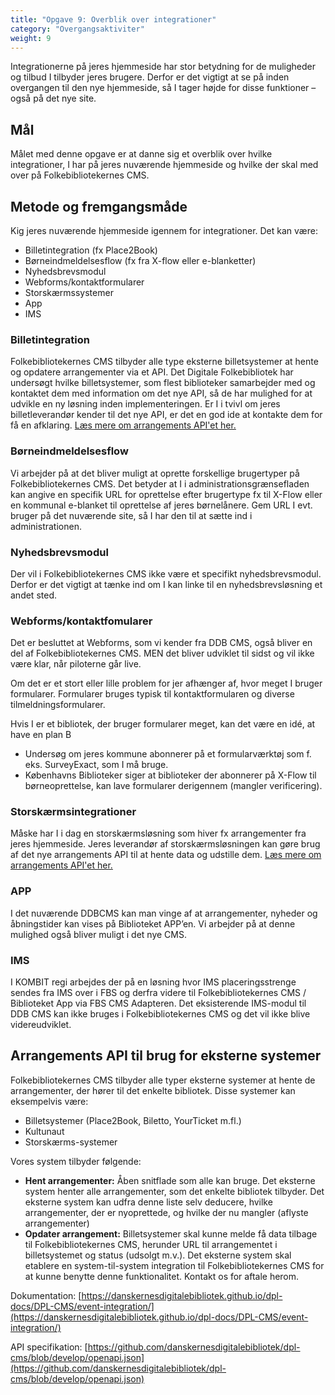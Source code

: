 ```yaml
---
title: "Opgave 9: Overblik over integrationer"
category: "Overgangsaktiviter"
weight: 9
---
```

 	
Integrationerne på jeres hjemmeside har stor betydning for de muligheder og tilbud I tilbyder jeres brugere. Derfor er det vigtigt at se på inden overgangen til den nye hjemmeside, så I tager højde for disse funktioner – også på det nye site.

## Mål
Målet med denne opgave er at danne sig et overblik over hvilke integrationer, I har på jeres nuværende hjemmeside og hvilke der skal med over på Folkebibliotekernes CMS.

## Metode og fremgangsmåde
Kig jeres nuværende hjemmeside igennem for integrationer. Det kan være:

- Billetintegration (fx Place2Book)
- Børneindmeldelsesflow (fx fra X-flow eller e-blanketter)
- Nyhedsbrevsmodul
- Webforms/kontaktformularer
- Storskærmssystemer
- App
- IMS
 

### Billetintegration
Folkebibliotekernes CMS tilbyder alle type eksterne billetsystemer at hente og opdatere arrangementer via et API. Det Digitale Folkebibliotek har undersøgt hvilke billetsystemer, som flest biblioteker samarbejder med og kontaktet dem med information om det nye API, så de har mulighed for at udvikle en ny løsning inden implementeringen. Er I i tvivl om jeres billetleverandør kender til det nye API, er det en god ide at kontakte dem for få en afklaring. [Læs mere om arrangements API'et her.](https://www.folkebibliotekernescms.dk/main/bliv-klar-til-folkebibliotekernes-cms/9integrationer/#arrangements-api-til-brug-for-eksterne-systemer)

### Børneindmeldelsesflow
Vi arbejder på at det bliver muligt at oprette forskellige brugertyper på Folkebibliotekernes CMS. Det betyder at I i administrationsgrænsefladen kan angive en specifik URL for oprettelse efter brugertype fx til X-Flow eller en kommunal e-blanket til oprettelse af jeres børnelånere. Gem URL I evt. bruger på det nuværende site, så I har den til at sætte ind i administrationen.

### Nyhedsbrevsmodul
Der vil i Folkebibliotekernes CMS ikke være et specifikt nyhedsbrevsmodul. Derfor er det vigtigt at tænke ind om I kan linke til en nyhedsbrevsløsning et andet sted.

### Webforms/kontaktfomularer
Det er besluttet at Webforms, som vi kender fra DDB CMS, også bliver en del af Folkebibliotekernes CMS. MEN det bliver udviklet til sidst og vil ikke være klar, når piloterne går live. 

Om det er et stort eller lille problem for jer afhænger af, hvor meget I bruger formularer.
Formularer bruges typisk til kontaktformularen og diverse tilmeldningsformularer. 

Hvis I er et bibliotek, der bruger formularer meget, kan det være en idé, at have en plan B
- Undersøg om jeres kommune abonnerer på et formularværktøj som f. eks. SurveyExact, som I må bruge.
- Københavns Biblioteker siger at biblioteker der abonnerer på X-Flow til børneoprettelse, kan lave formularer derigennem (mangler verificering).

### Storskærmsintegrationer
Måske har I i dag en storskærmsløsning som hiver fx arrangementer fra jeres hjemmeside. Jeres leverandør af storskærmsløsningen kan gøre brug af det nye arrangements API til at hente data og udstille dem. [Læs mere om arrangements API'et her.](https://www.folkebibliotekernescms.dk/main/bliv-klar-til-folkebibliotekernes-cms/9integrationer/#arrangements-api-til-brug-for-eksterne-systemer)

### APP
I det nuværende DDBCMS kan man vinge af at arrangementer, nyheder og åbningstider kan vises på Biblioteket APP’en. Vi arbejder på at denne mulighed også bliver muligt i det nye CMS.

### IMS
I KOMBIT regi arbejdes der på en løsning hvor IMS placeringsstrenge sendes fra IMS over i FBS og derfra videre til Folkebibliotekernes CMS / Biblioteket App via FBS CMS Adapteren. Det eksisterende IMS-modul til DDB CMS kan ikke bruges i Folkebibliotekernes CMS og det vil ikke blive videreudviklet.

## Arrangements API til brug for eksterne systemer
Folkebibliotekernes CMS tilbyder alle typer eksterne systemer at hente de arrangementer, der hører til det enkelte bibliotek. Disse systemer kan eksempelvis være:
-	Billetsystemer (Place2Book, Biletto, YourTicket m.fl.)
-	Kultunaut
-	Storskærms-systemer
  
Vores system tilbyder følgende:
- **Hent arrangementer:** Åben snitflade som alle kan bruge. Det eksterne system henter alle arrangementer, som det enkelte bibliotek tilbyder. Det eksterne system kan udfra denne liste selv deducere, hvilke arrangementer, der er nyoprettede, og hvilke der nu mangler (aflyste arrangementer)
- **Opdater arrangement:** Billetsystemer skal kunne melde få data tilbage til Folkebibliotekernes CMS, herunder URL til arrangementet i billetsystemet og status (udsolgt m.v.). Det eksterne system skal etablere en system-til-system integration til Folkebibliotekernes CMS for at kunne benytte denne funktionalitet. Kontakt os for aftale herom.

Dokumentation: [https://danskernesdigitalebibliotek.github.io/dpl-docs/DPL-CMS/event-integration/](https://danskernesdigitalebibliotek.github.io/dpl-docs/DPL-CMS/event-integration/)

API specifikation: [https://github.com/danskernesdigitalebibliotek/dpl-cms/blob/develop/openapi.json](https://github.com/danskernesdigitalebibliotek/dpl-cms/blob/develop/openapi.json)
